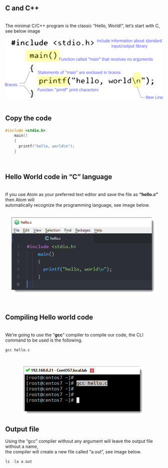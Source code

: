 ## C and C++
<br>The minimal C/C++ program is the classic “Hello, World!”, let’s start with C, see below image<br>
<br>
<img src="/images/hello-world.c.png" alt="Hello World C"><br>
<br>
## Copy the code

```C
#include <stdio.h>
    main()
    {
      printf("hello, world\n");
    }
```
<br>

## Hello World code in “C” language

<br> If you use Atom as your preferred text editor and save the file as **“hello.c”** then Atom will<br>
automatically recognize the programming language, see image below.<br>
<br>
<p align="center">
<img src="/images/hello-world.c-code.png" align="center"><br>
<p>
<br>
    
## Compiling Hello world code
   
<br> We’re going to use the “<b>gcc</b>” compiler to compile our code, the CLI command to be used is the following.
<br>
    
```C
gcc hello.c
```
<br>
<p align="center">
<img src="/images/hello-world.c-compile-code-using-gcc.png" align="center"><br>
<p>
    
## Output file

Using the “gcc” compiler without any argument will leave the output file without a name,<br>
the compiler will create a new file called “a.out”, see image below.

```C
ls -la a.out
```





